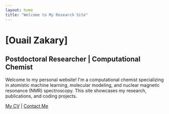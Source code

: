 ```yaml
---
layout: home
title: "Welcome to My Research Site"
---
```


# [Ouail Zakary]
## Postdoctoral Researcher | Computational Chemist

Welcome to my personal website! I'm a computational chemist specializing in atomistic machine learning, molecular modeling, and nuclear magnetic resonance (NMR) spectroscopy. This site showcases my research, publications, and coding projects.

[My CV](./cv) | [Contact Me](./contact)
